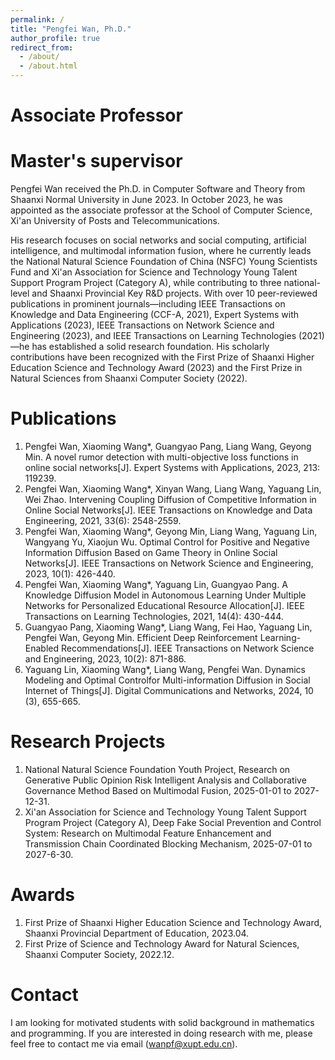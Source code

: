 ```yaml
---
permalink: /
title: "Pengfei Wan, Ph.D."
author_profile: true
redirect_from: 
  - /about/
  - /about.html
---
```


Associate Professor
======
Master's supervisor‌
======
Pengfei Wan received the Ph.D. in Computer Software and Theory from Shaanxi Normal University in June 2023. In October 2023, he was appointed as the associate professor at the School of Computer Science, Xi'an University of Posts and Telecommunications.


His research focuses on social networks and social computing, artificial intelligence, and multimodal information fusion, where he currently leads the National Natural Science Foundation of China (NSFC) Young Scientists Fund and Xi'an Association for Science and Technology Young Talent Support Program Project (Category A), while contributing to three national-level and Shaanxi Provincial Key R&D projects. With over 10 peer-reviewed publications in prominent journals—including IEEE Transactions on Knowledge and Data Engineering (CCF-A, 2021), Expert Systems with Applications (2023), IEEE Transactions on Network Science and Engineering (2023), and IEEE Transactions on Learning Technologies (2021)—he has established a solid research foundation. His scholarly contributions have been recognized with the First Prize of Shaanxi Higher Education Science and Technology Award (2023) and the First Prize in Natural Sciences from Shaanxi Computer Society (2022).

Publications
======
1. Pengfei Wan, Xiaoming Wang*, Guangyao Pang, Liang Wang, Geyong Min. A novel rumor detection with multi-objective loss functions in online social networks[J]. Expert Systems with Applications, 2023, 213: 119239. 
1. Pengfei Wan, Xiaoming Wang*, Xinyan Wang, Liang Wang, Yaguang Lin, Wei Zhao. Intervening Coupling Diffusion of Competitive Information in Online Social Networks[J]. IEEE Transactions on Knowledge and Data Engineering, 2021, 33(6): 2548-2559.
1. Pengfei Wan, Xiaoming Wang*, Geyong Min, Liang Wang, Yaguang Lin, Wangyang Yu, Xiaojun Wu. Optimal Control for Positive and Negative Information Diffusion Based on Game Theory in Online Social Networks[J]. IEEE Transactions on Network Science and Engineering, 2023, 10(1): 426-440.
1. Pengfei Wan, Xiaoming Wang*, Yaguang Lin, Guangyao Pang. A Knowledge Diffusion Model in Autonomous Learning Under Multiple Networks for Personalized Educational Resource Allocation[J]. IEEE Transactions on Learning Technologies, 2021, 14(4): 430-444.
1. Guangyao Pang, Xiaoming Wang*, Liang Wang, Fei Hao, Yaguang Lin, Pengfei Wan, Geyong Min. Efficient Deep Reinforcement Learning-Enabled Recommendations[J]. IEEE Transactions on Network Science and Engineering, 2023, 10(2): 871-886.
1. Yaguang Lin, Xiaoming Wang*, Liang Wang, Pengfei Wan. Dynamics Modeling and Optimal Controlfor Multi-information Diffusion in Social Internet of Things[J]. Digital Communications and Networks, 2024,  10 (3), 655-665.

Research Projects
======
1. National Natural Science Foundation Youth Project, Research on Generative Public Opinion Risk Intelligent Analysis and Collaborative Governance Method Based on Multimodal Fusion, 2025-01-01 to 2027-12-31.
1. Xi'an Association for Science and Technology Young Talent Support Program Project (Category A), Deep Fake Social Prevention and Control System: Research on Multimodal Feature Enhancement and Transmission Chain Coordinated Blocking Mechanism, 2025-07-01 to 2027-6-30.

Awards 
======
1. First Prize of Shaanxi Higher Education Science and Technology Award, Shaanxi Provincial Department of Education, 2023.04.
1. First Prize of Science and Technology Award for Natural Sciences, Shaanxi Computer Society, 2022.12.

Contact
======
I am looking for motivated students with solid background in mathematics and programming. If you are interested in doing research with me, please feel free to contact me via email (wanpf@xupt.edu.cn).


